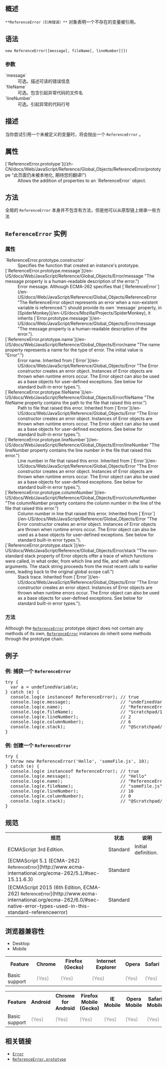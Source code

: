 ## 概述

`**ReferenceError（引用错误）**` 对象表明一个不存在的变量被引用。

## 语法

    new ReferenceError([message[, fileName[, lineNumber]]])

### 参数

<dl>

<dt>`message`</dt>

<dd>可选。描述可读的错误信息</dd>

<dt>`fileName`<span title="This API has not been standardized."></span></dt>

<dd>可选。包含引起异常代码的文件名</dd>

<dt>`lineNumber`<span title="This API has not been standardized."></span></dt>

<dd>可选。引起异常的代码行号</dd>

</dl>

## 描述

当你尝试引用一个未被定义的变量时，将会抛出一个 `ReferenceError` 。

## 属性

<dl>

<dt>[`ReferenceError.prototype`](/zh-CN/docs/Web/JavaScript/Reference/Global_Objects/ReferenceError/prototype "此页面仍未被本地化, 期待您的翻译!")</dt>

<dd>Allows the addition of properties to an `ReferenceError` object.</dd>

</dl>

## 方法

全局的 `ReferenceError` 本身并不包含有方法，但是他可以从原型链上继承一些方法

## `ReferenceError` 实例

### 属性

<div>

<dl>

<dt>`ReferenceError.prototype.constructor`</dt>

<dd>Specifies the function that created an instance's prototype.</dd>

<dt>[`ReferenceError.prototype.message`](/en-US/docs/Web/JavaScript/Reference/Global_Objects/Error/message "The message property is a human-readable description of the error.")</dt>

<dd>Error message. Although ECMA-262 specifies that [`ReferenceError`](/en-US/docs/Web/JavaScript/Reference/Global_Objects/ReferenceError "The ReferenceError object represents an error when a non-existent variable is referenced.") should provide its own `message` property, in [SpiderMonkey](/en-US/docs/Mozilla/Projects/SpiderMonkey), it inherits [`Error.prototype.message`](/en-US/docs/Web/JavaScript/Reference/Global_Objects/Error/message "The message property is a human-readable description of the error.").</dd>

<dt>[`ReferenceError.prototype.name`](/en-US/docs/Web/JavaScript/Reference/Global_Objects/Error/name "The name property represents a name for the type of error. The initial value is "Error".")</dt>

<dd>Error name. Inherited from [`Error`](/en-US/docs/Web/JavaScript/Reference/Global_Objects/Error "The Error constructor creates an error object. Instances of Error objects are thrown when runtime errors occur. The Error object can also be used as a base objects for user-defined exceptions. See below for standard built-in error types.").</dd>

<dt>[`ReferenceError.prototype.fileName`](/en-US/docs/Web/JavaScript/Reference/Global_Objects/Error/fileName "The fileName property contains the path to the file that raised this error.")</dt>

<dd>Path to file that raised this error. Inherited from [`Error`](/en-US/docs/Web/JavaScript/Reference/Global_Objects/Error "The Error constructor creates an error object. Instances of Error objects are thrown when runtime errors occur. The Error object can also be used as a base objects for user-defined exceptions. See below for standard built-in error types.").</dd>

<dt>[`ReferenceError.prototype.lineNumber`](/en-US/docs/Web/JavaScript/Reference/Global_Objects/Error/lineNumber "The lineNumber property contains the line number in the file that raised this error.")</dt>

<dd>Line number in file that raised this error. Inherited from [`Error`](/en-US/docs/Web/JavaScript/Reference/Global_Objects/Error "The Error constructor creates an error object. Instances of Error objects are thrown when runtime errors occur. The Error object can also be used as a base objects for user-defined exceptions. See below for standard built-in error types.").</dd>

<dt>[`ReferenceError.prototype.columnNumber`](/en-US/docs/Web/JavaScript/Reference/Global_Objects/Error/columnNumber "The columnNumber property contains the column number in the line of the file that raised this error.")</dt>

<dd>Column number in line that raised this error. Inherited from [`Error`](/en-US/docs/Web/JavaScript/Reference/Global_Objects/Error "The Error constructor creates an error object. Instances of Error objects are thrown when runtime errors occur. The Error object can also be used as a base objects for user-defined exceptions. See below for standard built-in error types.").</dd>

<dt>[`ReferenceError.prototype.stack`](/en-US/docs/Web/JavaScript/Reference/Global_Objects/Error/stack "The non-standard stack property of Error objects offer a trace of which functions were called, in what order, from which line and file, and with what arguments. The stack string proceeds from the most recent calls to earlier ones, leading back to the original global scope call.")</dt>

<dd>Stack trace. Inherited from [`Error`](/en-US/docs/Web/JavaScript/Reference/Global_Objects/Error "The Error constructor creates an error object. Instances of Error objects are thrown when runtime errors occur. The Error object can also be used as a base objects for user-defined exceptions. See below for standard built-in error types.").</dd>

</dl>

</div>

### 方法

<div>

Although the [`ReferenceError`](/en-US/docs/Web/JavaScript/Reference/Global_Objects/ReferenceError "The ReferenceError object represents an error when a non-existent variable is referenced.") prototype object does not contain any methods of its own, [`ReferenceError`](/en-US/docs/Web/JavaScript/Reference/Global_Objects/ReferenceError "The ReferenceError object represents an error when a non-existent variable is referenced.") instances do inherit some methods through the prototype chain.

</div>

## 例子

### 例: 捕获一个 `ReferenceError`

<pre class="brush: js">try {
  var a = undefinedVariable;
} catch (e) {
  console.log(e instanceof ReferenceError); // true
  console.log(e.message);                   // "undefinedVariable is not defined"
  console.log(e.name);                      // "ReferenceError"
  console.log(e.fileName);                  // "Scratchpad/1"
  console.log(e.lineNumber);                // 2
  console.log(e.columnNumber);              // 6
  console.log(e.stack);                     // "@Scratchpad/2:2:7\n"
}
</pre>

### 例: 创建一个 `ReferenceError`

<pre class="brush: js">try {
  throw new ReferenceError('Hello', 'someFile.js', 10);
} catch (e) {
  console.log(e instanceof ReferenceError); // true
  console.log(e.message);                   // "Hello"
  console.log(e.name);                      // "ReferenceError"
  console.log(e.fileName);                  // "someFile.js"
  console.log(e.lineNumber);                // 10
  console.log(e.columnNumber);              // 0
  console.log(e.stack);                     // "@Scratchpad/2:2:9\n"
}
</pre>

## 规范

<table class="standard-table">

<tbody>

<tr>

<th scope="col">规范</th>

<th scope="col">状态</th>

<th scope="col">说明</th>

</tr>

<tr>

<td>ECMAScript 3rd Edition.</td>

<td>Standard</td>

<td>Initial definition.</td>

</tr>

<tr>

<td>[ECMAScript 5.1 (ECMA-262)  
<small lang="zh-CN">ReferenceError</small>](http://www.ecma-international.org/ecma-262/5.1/#sec-15.11.6.3)</td>

<td><span class="spec-Standard">Standard</span></td>

<td> </td>

</tr>

<tr>

<td>[ECMAScript 2015 (6th Edition, ECMA-262)  
<small lang="zh-CN">ReferenceError</small>](http://www.ecma-international.org/ecma-262/6.0/#sec-native-error-types-used-in-this-standard-referenceerror)</td>

<td><span class="spec-Standard">Standard</span></td>

<td> </td>

</tr>

</tbody>

</table>

## 浏览器兼容性

<div>

<div class="htab"><a name="AutoCompatibilityTable" id="AutoCompatibilityTable"></a>

*   <a>Desktop</a>
*   <a>Mobile</a>

</div>

</div>

<div id="compat-desktop">

<table class="compat-table">

<tbody>

<tr>

<th>Feature</th>

<th>Chrome</th>

<th>Firefox (Gecko)</th>

<th>Internet Explorer</th>

<th>Opera</th>

<th>Safari</th>

</tr>

<tr>

<td>Basic support</td>

<td><span title="Please update this with the earliest version of support." style="color: #888;">(Yes)</span></td>

<td><span title="Please update this with the earliest version of support." style="color: #888;">(Yes)</span></td>

<td><span title="Please update this with the earliest version of support." style="color: #888;">(Yes)</span></td>

<td><span title="Please update this with the earliest version of support." style="color: #888;">(Yes)</span></td>

<td><span title="Please update this with the earliest version of support." style="color: #888;">(Yes)</span></td>

</tr>

</tbody>

</table>

</div>

<div id="compat-mobile">

<table class="compat-table">

<tbody>

<tr>

<th>Feature</th>

<th>Android</th>

<th>Chrome for Android</th>

<th>Firefox Mobile (Gecko)</th>

<th>IE Mobile</th>

<th>Opera Mobile</th>

<th>Safari Mobile</th>

</tr>

<tr>

<td>Basic support</td>

<td><span title="Please update this with the earliest version of support." style="color: #888;">(Yes)</span></td>

<td><span title="Please update this with the earliest version of support." style="color: #888;">(Yes)</span></td>

<td><span title="Please update this with the earliest version of support." style="color: #888;">(Yes)</span></td>

<td><span title="Please update this with the earliest version of support." style="color: #888;">(Yes)</span></td>

<td><span title="Please update this with the earliest version of support." style="color: #888;">(Yes)</span></td>

<td><span title="Please update this with the earliest version of support." style="color: #888;">(Yes)</span></td>

</tr>

</tbody>

</table>

</div>

## 相关链接

*   [`Error`](/zh-CN/docs/Web/JavaScript/Reference/Global_Objects/Error "创建一个error对象。当发生运行时异常时,其实例会被抛出.Error对象可作为用户自定义异常的基对象.下面是关于标准内置error类型的说明.")
*   [`ReferenceError.prototype`](/zh-CN/docs/Web/JavaScript/Reference/Global_Objects/ReferenceError/prototype "此页面仍未被本地化, 期待您的翻译!")